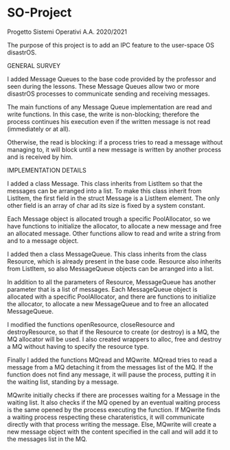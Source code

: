 # SO-Project
Progetto Sistemi Operativi A.A. 2020/2021


The purpose of this project is to add an IPC feature to the user-space OS
disastrOS.

GENERAL SURVEY

I added Message Queues to the base code provided by the professor and seen
during the lessons. These Message Queues allow two or more disastrOS processes
to communicate sending and receiving messages.

The main functions of any Message Queue implementation are read and write
functions. In this case, the write is non-blocking; therefore the process
continues his execution even if the written message is not read (immediately 
or at all).

Otherwise, the read is blocking: if a process tries to read a message without
managing to, it will block until a new message is written by another process
and is received by him.

IMPLEMENTATION DETAILS

I added a class Message. This class inherits from ListItem so that the 
messages can be arranged into a list. To make this class inherit from ListItem,
the first field in the struct Message is a ListItem element. The only other
field is an array of char ad its size is fixed by a system constant.

Each Message object is allocated trough a specific PoolAllocator, so we have
functions to initialize the allocator, to allocate a new message and free
an allocated message. Other functions allow to read and write a string from
and to a message object.

I added then a class MessageQueue. This class inherits from the class Resource,
which is already present in the base code. Resource also inherits from
ListItem, so also MessageQueue objects can be arranged into a list.

In addition to all the parameters of Resource, MessageQueue has another 
parameter that is a list of messages. Each MessageQueue object is allocated
with a specific PoolAllocator, and there are functions to initialize the
allocator, to allocate a new MessageQueue and to free an allocated
MessageQueue.

I modified the functions openResource, closeResource and destroyResource, so 
that if the Resource to create (or destroy) is a MQ, the MQ allocator will
be used. I also created wrappers to alloc, free and destroy a MQ without having
to specify the resource type.

Finally I added the functions MQread and MQwrite. MQread tries to read a
message from a MQ detaching it from the messages list of the MQ. If the
function does not find any message, it will pause the process, putting it in
the waiting list, standing by a message.

MQwrite initially checks if there are processes waiting for a Message in the
waiting list. It also checks if the MQ opened by an eventual waiting process
is the same opened by the process executing the function. If MQwrite finds a 
waiting process respecting these charateristics, it will communicate directly
with that process writing the message. Else, MQwrite will create a new message
object with the content specified in the call and will add it to the messages 
list in the MQ.
 
